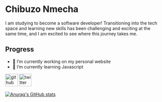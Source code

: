 # Chibuzo Nmecha
I am studying to become a software developer! Transitioning into the tech space and learning new skills has been challenging and exciting at the same time, and I am excited to see where this journey takes me. 

## Progress
- 🔭 I’m currently working on my personal website
- 🌱 I’m currently learning Javascript

[<img src='https://cdn.jsdelivr.net/npm/simple-icons@3.0.1/icons/github.svg' alt='github' height='40'>](https://github.com/https://github.com/ChibuzoNE)  [<img src='https://cdn.jsdelivr.net/npm/simple-icons@3.0.1/icons/twitter.svg' alt='twitter' height='40'>](https://twitter.com/@eke_nmecha)  

[![Anurag's GitHub stats](https://github-readme-stats.vercel.app/api?username=ChibuzoNE)](https://github.com/anuraghazra/github-readme-stats)

